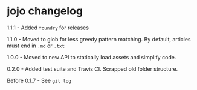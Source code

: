 # jojo changelog
1.1.1 - Added `foundry` for releases

1.1.0 - Moved to glob for less greedy pattern matching. By default, articles must end in `.md` or `.txt`

1.0.0 - Moved to new API to statically load assets and simplify code.

0.2.0 - Added test suite and Travis CI. Scrapped old folder structure.

Before 0.1.7 - See `git log`
